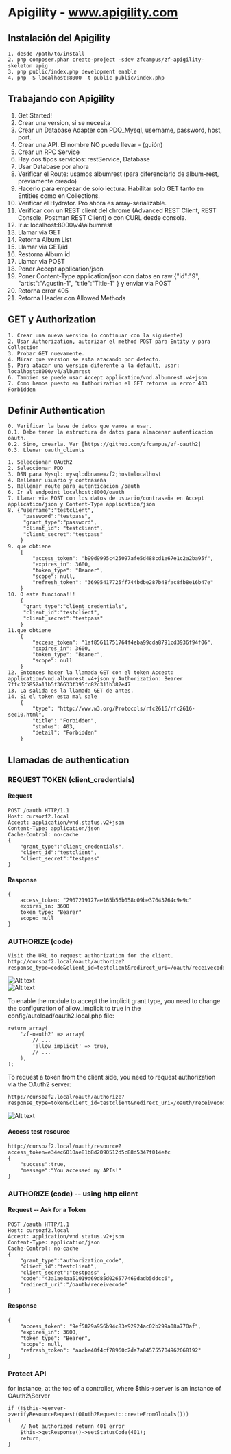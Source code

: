 # Apigility - www.apigility.com

## Instalación del Apigility

    1. desde /path/to/install
	2. php composer.phar create-project -sdev zfcampus/zf-apigility-skeleton apig
	3. php public/index.php development enable
	4. php -S localhost:8000 -t public public/index.php

## Trabajando con Apigility

1. Get Started!
2. Crear una version, si se necesita
3. Crear un Database Adapter con PDO_Mysql, username, password, host, port.
4. Crear una API. El nombre NO puede llevar - (guión)
5. Crear un RPC Service
6. Hay dos tipos servicios: restService, Database
7. Usar Database por ahora
8. Verificar el Route: usamos albumrest (para diferenciarlo de album-rest, previamente creado) 
9. Hacerlo para empezar de solo lectura. Habilitar solo GET tanto en Entities como en Collections.
10. Verificar el Hydrator. Pro ahora es array-serializable.
11. Verificar con un REST client del chrome (Advanced REST Client,  REST Console,  Postman REST Client) o con CURL desde consola.
12. Ir a: localhost:8000\v4\albumrest 
13. Llamar via GET
14. Retorna Album List
15. Llamar via GET/id
16. Restorna Album id
17. Llamar via POST
18. Poner Accept application/json
19. Poner Content-Type application/json con datos en raw
	{"id":"9",
	 "artist":"Agustin-1",
	 "title":"Title-1"
	} y enviar via POST
18. Retorna error 405
19. Retorna Header con Allowed Methods

## GET y Authorization

	1. Crear una nueva version (o continuar con la siguiente)
	2. Usar Authorization, autorizar el method POST para Entity y para Collection
	3. Probar GET nuevamente. 
	4. Mirar que version se esta atacando por defecto. 
	5. Para atacar una version diferente a la default, usar: localhost:8000/v4/albumrest
	6. Tambien se puede usar Accept application/vnd.albumrest.v4+json
	7. Como hemos puesto en Authorization el GET retorna un error 403 Forbidden

## Definir Authentication

	0. Verificar la base de datos que vamos a usar.   
	0.1. Debe tener la estructura de datos para almacenar autenticacion oauth.  
	0.2. Sino, crearla. Ver [https://github.com/zfcampus/zf-oauth2]  
	0.3. Llenar oauth_clients  

	1. Seleccionar OAuth2
	2. Seleccionar PDO
	3. DSN para Mysql: mysql:dbname=zf2;host=localhost
	4. Rellenar usuario y contraseña
	5. Rellenar route para autenticación /oauth
	6. Ir al endpoint localhost:8000/oauth
	7. Llamar via POST con los datos de usuario/contraseña en Accept application/json y Content-Type application/json
	8. {"username":"testclient",
		 "password":"testpass",
		 "grant_type":"password",
		 "client_id": "testclient",
	     "client_secret":"testpass"
		}
	9. que obtiene
		{
		    "access_token": "b99d9995c425097afe5d488cd1e67e1c2a2ba95f",
		    "expires_in": 3600,
		    "token_type": "Bearer",
		    "scope": null,
		    "refresh_token": "36995417725ff744bdbe287b48fac8fb8e16b47e"
		}
	10. O este funciona!!! 
		{ 
		 "grant_type":"client_credentials",
		 "client_id":"testclient",
		 "client_secret":"testpass"
		}
	11.que obtiene
		{
		    "access_token": "1af85611751764f4eba99cda8791cd3936f94f06",
		    "expires_in": 3600,
		    "token_type": "Bearer",
		    "scope": null
		}
	12. Entonces hacer la llamada GET con el token Accept: application/vnd.albumrest.v4+json y Authorization: Bearer 7ffc325852a11b5f36633f395fc82c311b382e47
	13. La salida es la llamada GET de antes.
	14. Si el token esta mal sale 
		{
		    "type": "http://www.w3.org/Protocols/rfc2616/rfc2616-sec10.html",
		    "title": "Forbidden",
		    "status": 403,
		    "detail": "Forbidden"
		}

## Llamadas de authentication
### REQUEST TOKEN (client_credentials)
#### Request
	POST /oauth HTTP/1.1
	Host: cursozf2.local
	Accept: application/vnd.status.v2+json
	Content-Type: application/json
	Cache-Control: no-cache
	{
		"grant_type":"client_credentials",
		"client_id":"testclient",
		"client_secret":"testpass"  
	}
#### Response
	{
		access_token: "2907219127ae165b56b058c09be37643764c9e9c"
		expires_in: 3600
		token_type: "Bearer"
		scope: null
	}
	
### AUTHORIZE (code)
	Visit the URL to request authorization for the client.
	http://cursozf2.local/oauth/authorize?response_type=code&client_id=testclient&redirect_uri=/oauth/receivecode&state=xyz
	
	
	
![Alt text](/assets/developer/authorize-screen.png "Authorize screen")    
![Alt text](/assets/developer/athorizationcode-screen.png "athorization code screen") 

To enable the module to accept the implicit grant type, you need to change the configuration of allow_implicit to true in the config/autoload/oauth2.local.php file:  

	return array(
		'zf-oauth2' => array(
			// ...
			'allow_implicit' => true,
			// ...
		),
	);
	
To request a token from the client side, you need to request authorization via the OAuth2 server:  
	
	http://cursozf2.local/oauth/authorize?response_type=token&client_id=testclient&redirect_uri=/oauth/receivecode&state=xyz

![Alt text](/assets/developer/accesstoken-screen.png "access token screen") 

#### Access test rosource
	http://cursozf2.local/oauth/resource?access_token=e34ec6010ae81b8d2090512d5c88d5347f014efc
	{
		"success":true,
		"message":"You accessed my APIs!"
	}
	
### AUTHORIZE (code) -- using http client

#### Request -- Ask for a Token
	POST /oauth HTTP/1.1
	Host: cursozf2.local
	Accept: application/vnd.status.v2+json
	Content-Type: application/json
	Cache-Control: no-cache
	{
		"grant_type":"authorization_code",
		"client_id":"testclient",
		"client_secret":"testpass" ,
		"code":"43a1ae4aa51019d69d85d026577469dadb5ddcc6",
		"redirect_uri":"/oauth/receivecode"
	}
#### Response
	{
	    "access_token": "9ef5829a956b94c83e92924ac02b299a08a770af",
	    "expires_in": 3600,
	    "token_type": "Bearer",
	    "scope": null,
	    "refresh_token": "aacbe40f4cf78960c2da7a845755704962068192"
	}

### Protect API
for instance, at the top of a controller, where $this->server is an instance of OAuth2\Server  

	if (!$this->server->verifyResourceRequest(OAuth2Request::createFromGlobals())) 
	{
	    // Not authorized return 401 error
	    $this->getResponse()->setStatusCode(401);
	    return;
	}




 